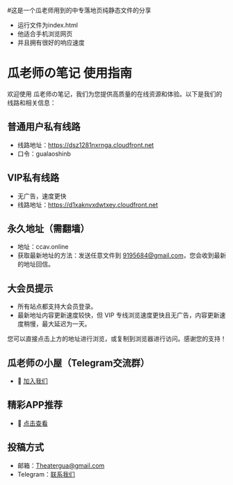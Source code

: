 
#这是一个瓜老师用到的中专落地页纯静态文件的分享
- 运行文件为index.html
- 他适合手机浏览网页
- 并且拥有很好的响应速度


# 瓜老师の笔记 使用指南

欢迎使用 瓜老师の笔记，我们为您提供高质量的在线资源和体验。以下是我们的线路和相关信息：

## 普通用户私有线路
- 线路地址：https://dsz1281nxrnga.cloudfront.net
- 口令：gualaoshinb

## VIP私有线路
- 无广告，速度更快
- 线路地址：https://d1xaknvxdwtxey.cloudfront.net

## 永久地址（需翻墙）
- 地址：ccav.online
- 获取最新地址的方法：发送任意文件到 9195684@gmail.com，您会收到最新的地址回信。

## 大会员提示
- 所有站点都支持大会员登录。
- 最新地址内容更新速度较快，但 VIP 专线浏览速度更快且无广告，内容更新速度稍慢，最大延迟为一天。

您可以直接点击上方的地址进行浏览，或复制到浏览器进行访问。感谢您的支持！

## 瓜老师の小屋（Telegram交流群）
- 📰 [加入我们](https://t.me/+n1SkJkPWj3U1ODc1)

## 精彩APP推荐
- 💋 [点击查看](https://adpic5.ysq.lat)

## 投稿方式
- 邮箱：Theatergua@gmail.com
- Telegram：[联系我们](https://t.me/nceng656)

